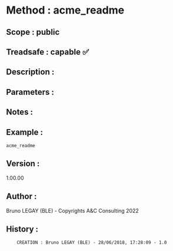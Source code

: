 ﻿# **Method :** acme_readme
## **Scope :** public
## **Treadsafe :** capable ✅ 
## **Description :** 

## **Parameters :** 
## **Notes :** 

## **Example :** 
```
acme_readme
```
## **Version :** 
1.00.00
## **Author :** 
Bruno LEGAY (BLE) - Copyrights A&C Consulting 2022
## **History :** 
 
        CREATION : Bruno LEGAY (BLE) - 28/06/2018, 17:28:09 - 1.0
